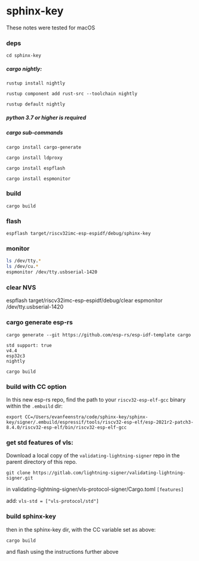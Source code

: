 # sphinx-key

These notes were tested for macOS

### deps

`cd sphinx-key`

##### cargo nightly:

`rustup install nightly`

`rustup component add rust-src --toolchain nightly`

`rustup default nightly`

##### python 3.7 or higher is required

##### cargo sub-commands

`cargo install cargo-generate`

`cargo install ldproxy`

`cargo install espflash`

`cargo install espmonitor`

### build

`cargo build`

### flash

`espflash target/riscv32imc-esp-espidf/debug/sphinx-key`

### monitor

```sh
ls /dev/tty.*
ls /dev/cu.*
espmonitor /dev/tty.usbserial-1420
```

### clear NVS

espflash target/riscv32imc-esp-espidf/debug/clear
espmonitor /dev/tty.usbserial-1420

### cargo generate esp-rs

`cargo generate --git https://github.com/esp-rs/esp-idf-template cargo`

```
std support: true
v4.4
esp32c3
nightly
```

`cargo build`

### build with CC option

In this new esp-rs repo, find the path to your `riscv32-esp-elf-gcc` binary within the `.embuild` dir:

`export CC=/Users/evanfeenstra/code/sphinx-key/sphinx-key/signer/.embuild/espressif/tools/riscv32-esp-elf/esp-2021r2-patch3-8.4.0/riscv32-esp-elf/bin/riscv32-esp-elf-gcc`

### get std features of vls:

Download a local copy of the `validating-lightning-signer` repo in the parent directory of this repo.

`git clone https://gitlab.com/lightning-signer/validating-lightning-signer.git`

in validating-lightning-signer/vls-protocol-signer/Cargo.toml `[features]`

add: `vls-std = ["vls-protocol/std"]`

### build sphinx-key

then in the sphinx-key dir, with the CC variable set as above:

`cargo build`

and flash using the instructions further above


